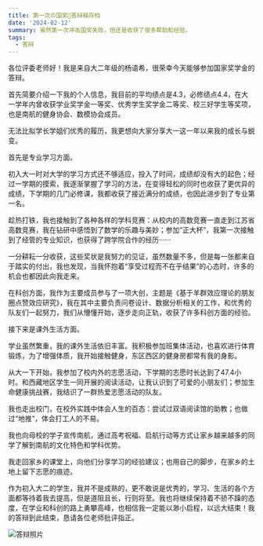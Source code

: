 ```yaml
---
title: 第一次の国奖🧃答辩稿存档
date: '2024-02-12'
summary: 虽然第一次冲击国奖失败，但还是收获了很多帮助和经验。
tags:
  - 答辩
---
```


各位评委老师好！我是来自大二年级的杨语希，很荣幸今天能够参加国家奖学金的答辩。

首先简要介绍一下我的个人信息，我目前的平均绩点是4.3，必修绩点4.4，在大一学年内曾收获学业奖学金一等奖、优秀学生奖学金二等奖、校三好学生等奖项，也是南航的健身协会、数模协会成员。

无法比拟学长学姐们优秀的履历，我更想向大家分享大一这一年以来我的成长与蜕变。

首先是专业学习方面。

初入大一时对大学的学习方式还不够适应，投入了时间，成绩却没有大的起色；经过一学期的摸索，我逐渐掌握了学习的方法，在变得轻松的同时也收获了更优异的成绩，下学期的几门必修课，我都收获了接近满分的成绩，也因此进步到了专业第一名。

趁热打铁，我也接触到了各种各样的学科竞赛：从校内的高数竞赛一直走到江苏省高数竞赛，我在钻研中感悟到了数学的乐趣与美妙；参加“正大杯”，我第一次接触到了经管的专业知识，也获得了跨学院合作的经历······

一分耕耘一分收获，这些奖状是我努力的见证，虽然数量不多，但是每一张都来自于踏实的付出，我也发现，当我怀抱着“享受过程而不在乎结果”的心态时，许多的机会也都因此向我走来。

在科创方面，我作为主要成员参与了一项大创，主题是《基于羊群效应理论的朋友圈点赞效应研究》，我在其中主要负责问卷设计、数据分析相关的工作，和优秀的队友们一起努力，我们从懵懂开始，逐步走向正轨，收获了许多科创方面的经验。

接下来是课外生活方面。

学业虽然繁重，我的课外生活依旧丰富。我积极参加班集体活动，也喜欢进行体育锻炼，为了增强体质，我开始接触健身，东区西区的健身房都常有我的身影。

从大一下开始，我参加了校内外的志愿活动，下学期的志愿时长达到了47.4小时。和西藏地区学生一同开展的阅读活动，让我认识到了可爱的小朋友们；参加生命健康挑战赛，我结识了一群热爱志愿活动的队友。

我也走出校门，在校外实践中体会人生的百态：尝试过双语阅读馆的助教；也做过“地推”，体会打工人的不易。

我也向母校的学子宣传南航，通过高考祝福、启航行动等方式让家乡越来越多的同学了解到南航的文化特色和学科优势。

我走回家乡的课堂上，向他们分享学习的经验建议；也用自己的脚步，在家乡的土地上留下志愿的痕迹。

作为初入大二的学生，我并不是成熟的，更不敢说是优秀的，学习、生活的各个方面都等待着我去提高，但是道阻且长，行则将至。我也将继续保持着不骄不躁的态度，在学业和科创的路上勇攀高峰，也相信我一定能以渺小启程，以远大结束！我的答辩到此结束，恳请各位老师批评指正。

![答辩照片](D:\web\my_diary\content\post\国家奖学金答辩\答辩照片.jpg)